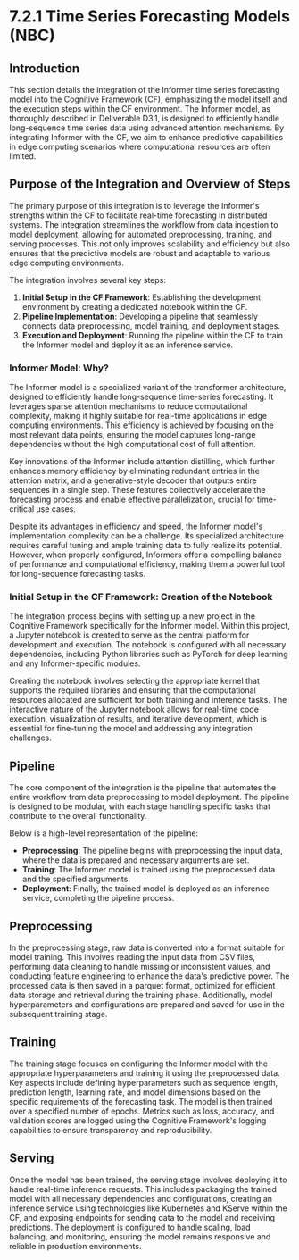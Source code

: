 # 7.2.1 Time Series Forecasting Models (NBC)

## Introduction

This section details the integration of the Informer time series forecasting model into the Cognitive Framework (CF), emphasizing the model itself and the execution steps within the CF environment. The Informer model, as thoroughly described in Deliverable D3.1, is designed to efficiently handle long-sequence time series data using advanced attention mechanisms. By integrating Informer with the CF, we aim to enhance predictive capabilities in edge computing scenarios where computational resources are often limited.

## Purpose of the Integration and Overview of Steps

The primary purpose of this integration is to leverage the Informer's strengths within the CF to facilitate real-time forecasting in distributed systems. The integration streamlines the workflow from data ingestion to model deployment, allowing for automated preprocessing, training, and serving processes. This not only improves scalability and efficiency but also ensures that the predictive models are robust and adaptable to various edge computing environments.

The integration involves several key steps:

1. **Initial Setup in the CF Framework**: Establishing the development environment by creating a dedicated notebook within the CF.
2. **Pipeline Implementation**: Developing a pipeline that seamlessly connects data preprocessing, model training, and deployment stages.
3. **Execution and Deployment**: Running the pipeline within the CF to train the Informer model and deploy it as an inference service.

### Informer Model: Why?

The Informer model is a specialized variant of the transformer architecture, designed to efficiently handle long-sequence time-series forecasting. It leverages sparse attention mechanisms to reduce computational complexity, making it highly suitable for real-time applications in edge computing environments. This efficiency is achieved by focusing on the most relevant data points, ensuring the model captures long-range dependencies without the high computational cost of full attention.

Key innovations of the Informer include attention distilling, which further enhances memory efficiency by eliminating redundant entries in the attention matrix, and a generative-style decoder that outputs entire sequences in a single step. These features collectively accelerate the forecasting process and enable effective parallelization, crucial for time-critical use cases.

Despite its advantages in efficiency and speed, the Informer model's implementation complexity can be a challenge. Its specialized architecture requires careful tuning and ample training data to fully realize its potential. However, when properly configured, Informers offer a compelling balance of performance and computational efficiency, making them a powerful tool for long-sequence forecasting tasks.

### Initial Setup in the CF Framework: Creation of the Notebook

The integration process begins with setting up a new project in the Cognitive Framework specifically for the Informer model. Within this project, a Jupyter notebook is created to serve as the central platform for development and execution. The notebook is configured with all necessary dependencies, including Python libraries such as PyTorch for deep learning and any Informer-specific modules.

Creating the notebook involves selecting the appropriate kernel that supports the required libraries and ensuring that the computational resources allocated are sufficient for both training and inference tasks. The interactive nature of the Jupyter notebook allows for real-time code execution, visualization of results, and iterative development, which is essential for fine-tuning the model and addressing any integration challenges.


## Pipeline

The core component of the integration is the pipeline that automates the entire workflow from data preprocessing to model deployment. The pipeline is designed to be modular, with each stage handling specific tasks that contribute to the overall functionality.

Below is a high-level representation of the pipeline:

- **Preprocessing**: The pipeline begins with preprocessing the input data, where the data is prepared and necessary arguments are set.
- **Training**: The Informer model is trained using the preprocessed data and the specified arguments.
- **Deployment**: Finally, the trained model is deployed as an inference service, completing the pipeline process.


## Preprocessing

In the preprocessing stage, raw data is converted into a format suitable for model training. This involves reading the input data from CSV files, performing data cleaning to handle missing or inconsistent values, and conducting feature engineering to enhance the data's predictive power. The processed data is then saved in a parquet format, optimized for efficient data storage and retrieval during the training phase. Additionally, model hyperparameters and configurations are prepared and saved for use in the subsequent training stage.

## Training

The training stage focuses on configuring the Informer model with the appropriate hyperparameters and training it using the preprocessed data. Key aspects include defining hyperparameters such as sequence length, prediction length, learning rate, and model dimensions based on the specific requirements of the forecasting task. The model is then trained over a specified number of epochs. Metrics such as loss, accuracy, and validation scores are logged using the Cognitive Framework's logging capabilities to ensure transparency and reproducibility.

## Serving

Once the model has been trained, the serving stage involves deploying it to handle real-time inference requests. This includes packaging the trained model with all necessary dependencies and configurations, creating an inference service using technologies like Kubernetes and KServe within the CF, and exposing endpoints for sending data to the model and receiving predictions. The deployment is configured to handle scaling, load balancing, and monitoring, ensuring the model remains responsive and reliable in production environments.
